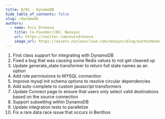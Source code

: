 ```yaml
---
title: 8/01 - DynamoDB
hide_table_of_contents: false
slug: /dynamodb
authors:
  - name: Evis Drenova
    title: Co-Founder/CEO, Neosync
    url: https://twitter.com/evisdrenova
    image_url: https://assets.nucleuscloud.com/neosync/blog/authorHeadshots/evis.png
---
```


1. First class support for integrating with DynamoDB
2. Fixed a bug that was causing some Redis values to not get cleaned up
3. Update generate_state transformer to return full state names as an option
4. Add role permissions to MYSQL connection
5. Improve mysql init schema options to resolve circular dependencies
6. Add auto-complete to custom javascript transformers
7. Update Connect page to ensure that users only select valid destinations based on the source connection
8. Support subsetting within DynamoDB
9. Update integration tests to parallelize
10. Fix a rare data race issue that occurs in Benthos
